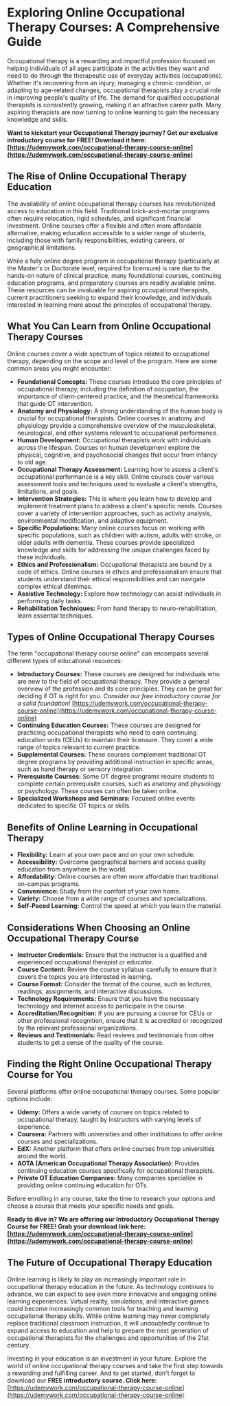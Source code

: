 # Exploring Online Occupational Therapy Courses: A Comprehensive Guide

Occupational therapy is a rewarding and impactful profession focused on helping individuals of all ages participate in the activities they want and need to do through the therapeutic use of everyday activities (occupations). Whether it's recovering from an injury, managing a chronic condition, or adapting to age-related changes, occupational therapists play a crucial role in improving people's quality of life. The demand for qualified occupational therapists is consistently growing, making it an attractive career path. Many aspiring therapists are now turning to online learning to gain the necessary knowledge and skills.

**Want to kickstart your Occupational Therapy journey? Get our exclusive introductory course for FREE! Download it here: [https://udemywork.com/occupational-therapy-course-online](https://udemywork.com/occupational-therapy-course-online)**

## The Rise of Online Occupational Therapy Education

The availability of online occupational therapy courses has revolutionized access to education in this field.  Traditional brick-and-mortar programs often require relocation, rigid schedules, and significant financial investment. Online courses offer a flexible and often more affordable alternative, making education accessible to a wider range of students, including those with family responsibilities, existing careers, or geographical limitations.

While a fully online degree program in occupational therapy (particularly at the Master's or Doctorate level, required for licensure) is rare due to the hands-on nature of clinical practice, many foundational courses, continuing education programs, and preparatory courses are readily available online.  These resources can be invaluable for aspiring occupational therapists, current practitioners seeking to expand their knowledge, and individuals interested in learning more about the principles of occupational therapy.

## What You Can Learn from Online Occupational Therapy Courses

Online courses cover a wide spectrum of topics related to occupational therapy, depending on the scope and level of the program. Here are some common areas you might encounter:

*   **Foundational Concepts:** These courses introduce the core principles of occupational therapy, including the definition of occupation, the importance of client-centered practice, and the theoretical frameworks that guide OT intervention.
*   **Anatomy and Physiology:** A strong understanding of the human body is crucial for occupational therapists. Online courses in anatomy and physiology provide a comprehensive overview of the musculoskeletal, neurological, and other systems relevant to occupational performance.
*   **Human Development:**  Occupational therapists work with individuals across the lifespan. Courses on human development explore the physical, cognitive, and psychosocial changes that occur from infancy to old age.
*   **Occupational Therapy Assessment:** Learning how to assess a client's occupational performance is a key skill. Online courses cover various assessment tools and techniques used to evaluate a client's strengths, limitations, and goals.
*   **Intervention Strategies:**  This is where you learn how to develop and implement treatment plans to address a client's specific needs. Courses cover a variety of intervention approaches, such as activity analysis, environmental modification, and adaptive equipment.
*   **Specific Populations:**  Many online courses focus on working with specific populations, such as children with autism, adults with stroke, or older adults with dementia. These courses provide specialized knowledge and skills for addressing the unique challenges faced by these individuals.
*   **Ethics and Professionalism:**  Occupational therapists are bound by a code of ethics. Online courses in ethics and professionalism ensure that students understand their ethical responsibilities and can navigate complex ethical dilemmas.
*   **Assistive Technology:** Explore how technology can assist individuals in performing daily tasks.
*   **Rehabilitation Techniques:** From hand therapy to neuro-rehabilitation, learn essential techniques.

## Types of Online Occupational Therapy Courses

The term "occupational therapy course online" can encompass several different types of educational resources:

*   **Introductory Courses:** These courses are designed for individuals who are new to the field of occupational therapy. They provide a general overview of the profession and its core principles. They can be great for deciding if OT is right for you. *Consider our free introductory course for a solid foundation!* [https://udemywork.com/occupational-therapy-course-online](https://udemywork.com/occupational-therapy-course-online)
*   **Continuing Education Courses:**  These courses are designed for practicing occupational therapists who need to earn continuing education units (CEUs) to maintain their licensure. They cover a wide range of topics relevant to current practice.
*   **Supplemental Courses:** These courses complement traditional OT degree programs by providing additional instruction in specific areas, such as hand therapy or sensory integration.
*   **Prerequisite Courses:** Some OT degree programs require students to complete certain prerequisite courses, such as anatomy and physiology or psychology. These courses can often be taken online.
*   **Specialized Workshops and Seminars:** Focused online events dedicated to specific OT topics or skills.

## Benefits of Online Learning in Occupational Therapy

*   **Flexibility:** Learn at your own pace and on your own schedule.
*   **Accessibility:** Overcome geographical barriers and access quality education from anywhere in the world.
*   **Affordability:** Online courses are often more affordable than traditional on-campus programs.
*   **Convenience:**  Study from the comfort of your own home.
*   **Variety:** Choose from a wide range of courses and specializations.
*   **Self-Paced Learning:** Control the speed at which you learn the material.

## Considerations When Choosing an Online Occupational Therapy Course

*   **Instructor Credentials:**  Ensure that the instructor is a qualified and experienced occupational therapist or educator.
*   **Course Content:**  Review the course syllabus carefully to ensure that it covers the topics you are interested in learning.
*   **Course Format:**  Consider the format of the course, such as lectures, readings, assignments, and interactive discussions.
*   **Technology Requirements:**  Ensure that you have the necessary technology and internet access to participate in the course.
*   **Accreditation/Recognition:** If you are pursuing a course for CEUs or other professional recognition, ensure that it is accredited or recognized by the relevant professional organizations.
*   **Reviews and Testimonials:** Read reviews and testimonials from other students to get a sense of the quality of the course.

## Finding the Right Online Occupational Therapy Course for You

Several platforms offer online occupational therapy courses. Some popular options include:

*   **Udemy:** Offers a wide variety of courses on topics related to occupational therapy, taught by instructors with varying levels of experience.
*   **Coursera:** Partners with universities and other institutions to offer online courses and specializations.
*   **EdX:** Another platform that offers online courses from top universities around the world.
*   **AOTA (American Occupational Therapy Association):** Provides continuing education courses specifically for occupational therapists.
*   **Private OT Education Companies:** Many companies specialize in providing online continuing education for OTs.

Before enrolling in any course, take the time to research your options and choose a course that meets your specific needs and goals.

**Ready to dive in? We are offering our Introductory Occupational Therapy Course for FREE! Grab your download link here: [https://udemywork.com/occupational-therapy-course-online](https://udemywork.com/occupational-therapy-course-online)**

## The Future of Occupational Therapy Education

Online learning is likely to play an increasingly important role in occupational therapy education in the future. As technology continues to advance, we can expect to see even more innovative and engaging online learning experiences. Virtual reality, simulations, and interactive games could become increasingly common tools for teaching and learning occupational therapy skills. While online learning may never completely replace traditional classroom instruction, it will undoubtedly continue to expand access to education and help to prepare the next generation of occupational therapists for the challenges and opportunities of the 21st century.

Investing in your education is an investment in your future.  Explore the world of online occupational therapy courses and take the first step towards a rewarding and fulfilling career. And to get started, don't forget to download our **FREE introductory course. Click here:** [https://udemywork.com/occupational-therapy-course-online](https://udemywork.com/occupational-therapy-course-online)
